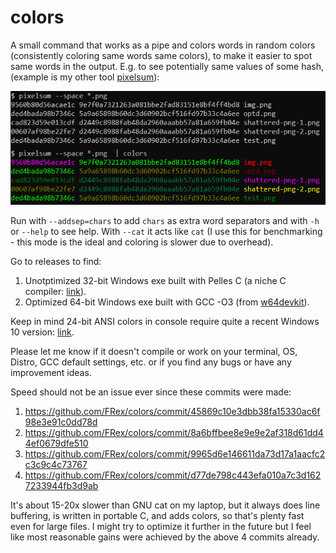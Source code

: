 # colors

A small command that works as a pipe and colors words in random colors
(consistently coloring same words same colors), to make it easier to spot
same words in the output. E.g. to see potentially same values of some hash,
(example is my other tool [pixelsum](https://github.com/FRex/pixelsum)):

![screenshot](screenshot.png)

Run with `--addsep=chars` to add `chars` as extra word separators and with
`-h` or `--help` to see help. With `--cat` it acts like `cat` (I use this for
benchmarking - this mode is the ideal and coloring is slower due to overhead).

Go to releases to find:
1. Unotptimized 32-bit Windows exe built with Pelles C (a niche C
compiler: [link](http://www.smorgasbordet.com/pellesc/download.htm)).
2. Optimized 64-bit Windows exe built with GCC -O3 (from
[w64devkit](https://nullprogram.com/blog/2020/09/25/)).

Keep in mind 24-bit ANSI colors in console require quite a recent Windows 10 version:
[link](https://devblogs.microsoft.com/commandline/24-bit-color-in-the-windows-console/).

Please let me know if it doesn't compile or work on your terminal, OS, Distro,
GCC default settings, etc. or if you find any bugs or have any improvement ideas.

Speed should not be an issue ever since these commits were made:
1. https://github.com/FRex/colors/commit/45869c10e3dbb38fa15330ac6f98e3e91c0dd78d
2. https://github.com/FRex/colors/commit/8a6bffbee8e9e9e2af318d61dd44ef0679dfe510
3. https://github.com/FRex/colors/commit/9965d6e146611da73d17a1aacfc2c3c9c4c73767
4. https://github.com/FRex/colors/commit/d77de798c443efa010a7c3d1627233944fb3d9ab

It's about 15-20x slower than GNU cat on my laptop, but it always does line
buffering, is written in portable C, and adds colors, so that's plenty fast
even for large files. I might try to optimize it further in the future but I
feel like most reasonable gains were achieved by the above 4 commits already.
